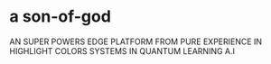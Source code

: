 #  a son-of-god
AN SUPER POWERS EDGE PLATFORM FROM PURE EXPERIENCE IN HIGHLIGHT COLORS SYSTEMS IN QUANTUM LEARNING A.I

